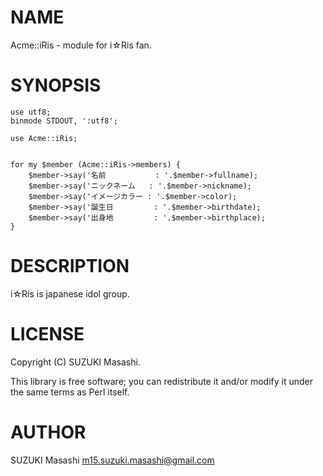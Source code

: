 # NAME

Acme::iRis - module for i☆Ris fan.

# SYNOPSIS

    use utf8;
    binmode STDOUT, ':utf8';

    use Acme::iRis;


    for my $member (Acme::iRis->members) {
        $member->say('名前           : '.$member->fullname);
        $member->say('ニックネーム   : '.$member->nickname);
        $member->say('イメージカラー : '.$member->color);
        $member->say('誕生日         : '.$member->birthdate);
        $member->say('出身地         : '.$member->birthplace);
    }

# DESCRIPTION

i☆Ris is japanese idol group.

# LICENSE

Copyright (C) SUZUKI Masashi.

This library is free software; you can redistribute it and/or modify
it under the same terms as Perl itself.

# AUTHOR

SUZUKI Masashi <m15.suzuki.masashi@gmail.com>
